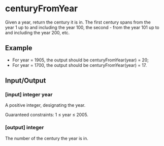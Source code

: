 # centuryFromYear

Given a year, return the century it is in. The first century spans from the year 1 up to and including the year 100, the second - from the year 101 up to and including the year 200, etc.

## Example
- For year = 1905, the output should be
centuryFromYear(year) = 20;
- For year = 1700, the output should be
centuryFromYear(year) = 17.

## Input/Output
### [input] integer year
A positive integer, designating the year.

Guaranteed constraints:
1 ≤ year ≤ 2005.

### [output] integer
The number of the century the year is in.
